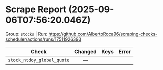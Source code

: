 # Scrape Report (2025-09-06T07:56:20.046Z)

Group: `stocks`  |  Run: https://github.com/AlbertoRoca96/scraping-checks-scheduler/actions/runs/17511926393

| Check | Changed | Keys | Error |
|---|:---:|:--|:--|
| `stock_ntdoy_global_quote` | — |  |  |
